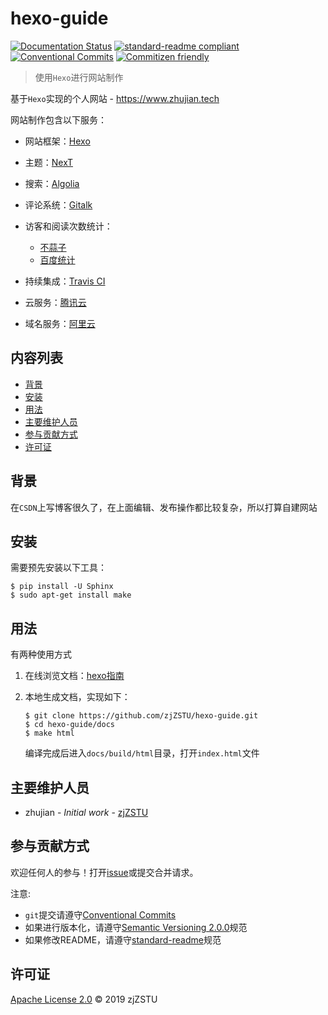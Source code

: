 # hexo-guide

[![Documentation Status](https://readthedocs.org/projects/hexo-guide/badge/?version=latest)](https://hexo-guide.readthedocs.io/zh_CN/latest/?badge=latest) [![standard-readme compliant](https://img.shields.io/badge/standard--readme-OK-green.svg?style=flat-square)](https://github.com/RichardLitt/standard-readme) [![Conventional Commits](https://img.shields.io/badge/Conventional%20Commits-1.0.0-yellow.svg)](https://conventionalcommits.org) [![Commitizen friendly](https://img.shields.io/badge/commitizen-friendly-brightgreen.svg)](http://commitizen.github.io/cz-cli/)

> 使用`Hexo`进行网站制作

基于`Hexo`实现的个人网站 - https://www.zhujian.tech

网站制作包含以下服务：

* 网站框架：[Hexo](https://hexo.io)

* 主题：[NexT](https://github.com/zjZSTU/hexo-theme-next)

* 搜索：[Algolia](https://hexo-guide.readthedocs.io/zh_CN/latest/third-service/[Algolia]%E7%BD%91%E7%AB%99%E6%90%9C%E7%B4%A2.html)

* 评论系统：[Gitalk](https://hexo-guide.readthedocs.io/zh_CN/latest/third-service/[Gitalk]%E8%AF%84%E8%AE%BA%E7%B3%BB%E7%BB%9F.html)

* 访客和阅读次数统计：
    * [不蒜子](https://hexo-guide.readthedocs.io/zh_CN/latest/third-service/[%E4%B8%8D%E8%92%9C%E5%AD%90]%E6%96%87%E7%AB%A0%E9%98%85%E8%AF%BB%E6%AC%A1%E6%95%B0.html)
    * [百度统计](https://tongji.baidu.com/web/27249108/welcome/login)

* 持续集成：[Travis CI](https://hexo-guide.readthedocs.io/zh_CN/latest/third-service/[Travis%20CI]%E6%8C%81%E7%BB%AD%E9%9B%86%E6%88%90.html)

* 云服务：[腾讯云](https://cloud.tencent.com/?fromSource=gwzcw.1736893.1736893.1736893&gclid=Cj0KCQjwjYHpBRC4ARIsAI-3GkHCQESLZ49VY6v9zVtEgSVlnywvjdYO6VS7QN9Ia-vCQD1mQa0J8ywaAvdCEALw_wcB)

* 域名服务：[阿里云](https://wanwang.aliyun.com/domain/com/?spm=5176.10695662.1158081.1.59854234GbQWbo)

## 内容列表

- [背景](#背景)
- [安装](#安装)
- [用法](#用法)
- [主要维护人员](#主要维护人员)
- [参与贡献方式](#参与贡献方式)
- [许可证](#许可证)

## 背景

在`CSDN`上写博客很久了，在上面编辑、发布操作都比较复杂，所以打算自建网站

## 安装

需要预先安装以下工具：

```
$ pip install -U Sphinx
$ sudo apt-get install make
```

## 用法

有两种使用方式

1. 在线浏览文档：[hexo指南](https://hexo-guide.readthedocs.io/zh_CN/latest/)

2. 本地生成文档，实现如下：

    ```
    $ git clone https://github.com/zjZSTU/hexo-guide.git
    $ cd hexo-guide/docs
    $ make html
    ```
    编译完成后进入`docs/build/html`目录，打开`index.html`文件

## 主要维护人员

* zhujian - *Initial work* - [zjZSTU](https://github.com/zjZSTU)

## 参与贡献方式

欢迎任何人的参与！打开[issue](https://github.com/zjZSTU/PyNet/issues)或提交合并请求。

注意:

* `git`提交请遵守[Conventional Commits](https://www.conventionalcommits.org/en/v1.0.0-beta.4/)
* 如果进行版本化，请遵守[Semantic Versioning 2.0.0](https://semver.org)规范
* 如果修改README，请遵守[standard-readme](https://github.com/RichardLitt/standard-readme)规范

## 许可证

[Apache License 2.0](LICENSE) © 2019 zjZSTU
